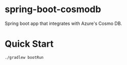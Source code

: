 # spring-boot-cosmodb
Spring boot app that integrates with Azure's Cosmo DB.

# Quick Start
```./gradlew bootRun```

